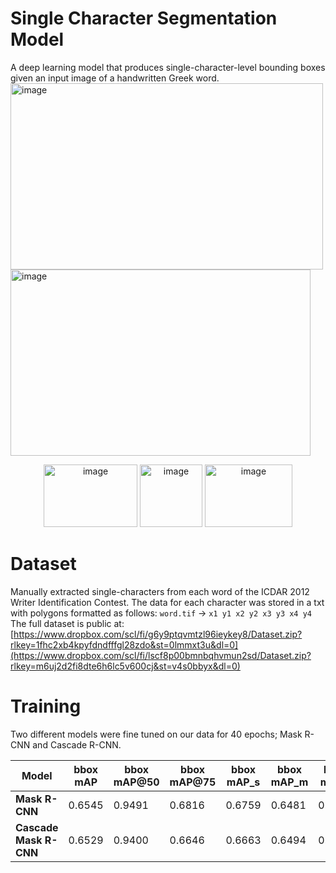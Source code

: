 # Single Character Segmentation Model
A deep learning model that produces single-character-level bounding boxes given an input image of a handwritten Greek word. 
<img width="500" height="298" alt="image" src="https://github.com/user-attachments/assets/36a3e21e-14b6-4537-9203-b92cb412819a" />
<img width="480" height="298" alt="image" src="https://github.com/user-attachments/assets/d9921d1d-0970-4665-ad9f-69a711cf8f4a" />
<div align="center">
  <img width="150" height="100" alt="image" src="https://github.com/user-attachments/assets/df82ecb2-e6bc-4cc8-8a23-8041774058d2" />
  <img width="100" height="100" alt="image" src="https://github.com/user-attachments/assets/3b93efd1-6689-465d-8d7d-8ef4e1d1658b" />
  <img width="140" height="100" alt="image" src="https://github.com/user-attachments/assets/7c7f9284-8852-4ae2-8bd1-8bc4188f5154" />
</div>

# Dataset
Manually extracted single-characters from each word of the ICDAR 2012 Writer Identification Contest. The data for each character was stored in a txt with polygons formatted as follows:
`word.tif` -> `x1 y1 x2 y2 x3 y3 x4 y4`
The full dataset is public at:
[https://www.dropbox.com/scl/fi/g6y9ptqvmtzl96ieykey8/Dataset.zip?rlkey=1fhc2xb4kpyfdndfffgl28zdo&st=0lmmxt3u&dl=0](https://www.dropbox.com/scl/fi/lscf8p00bmnbqhvmun2sd/Dataset.zip?rlkey=m6uj2d2fi8dte6h6lc5v600cj&st=v4s0bbyx&dl=0)

# Training
Two different models were fine tuned on our data for 40 epochs; Mask R-CNN and Cascade R-CNN.

<table>
  <thead>
    <tr>
      <th>Model</th>
      <th>bbox<br>mAP</th>
      <th>bbox<br>mAP@50</th>
      <th>bbox<br>mAP@75</th>
      <th>bbox<br>mAP_s</th>
      <th>bbox<br>mAP_m</th>
      <th>bbox<br>mAP_l</th>
      <th>segm<br>mAP</th>
      <th>segm<br>mAP@50</th>
      <th>segm<br>mAP@75</th>
      <th>segm<br>mAP_s</th>
      <th>segm<br>mAP_m</th>
      <th>segm<br>mAP_l</th>
    </tr>
  </thead>
  <tbody>
    <tr>
      <td><strong>Mask R-CNN</strong></td>
      <td>0.6545</td>
      <td>0.9491</td>
      <td>0.6816</td>
      <td>0.6759</td>
      <td>0.6481</td>
      <td>0.6974</td>
      <td>0.6588</td>
      <td>0.9621</td>
      <td>0.6907</td>
      <td>0.6929</td>
      <td>0.6467</td>
      <td>0.6146</td>
    </tr>
    <tr>
      <td><strong>Cascade Mask R-CNN</strong></td>
      <td>0.6529</td>
      <td>0.9400</td>
      <td>0.6646</td>
      <td>0.6663</td>
      <td>0.6494</td>
      <td>0.7408</td>
      <td>0.6583</td>
      <td>0.9410</td>
      <td>0.6879</td>
      <td>0.6881</td>
      <td>0.6491</td>
      <td>0.6410</td>
    </tr>
  </tbody>
</table>

